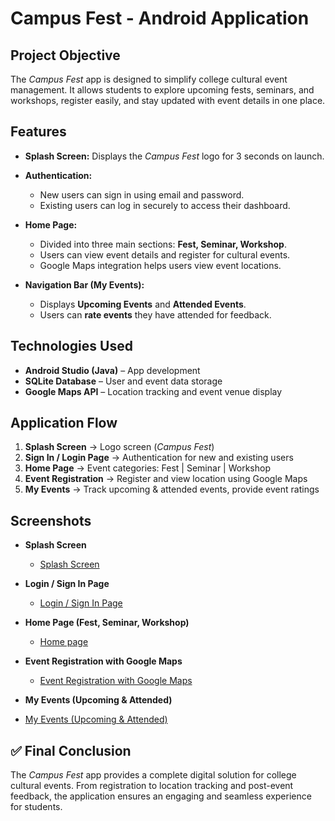 # Campus Fest - Android Application

##  Project Objective

The *Campus Fest* app is designed to simplify college cultural event management. It allows students to explore upcoming fests, seminars, and workshops, register easily, and stay updated with event details in one place.

##  Features

* **Splash Screen:** Displays the *Campus Fest* logo for 3 seconds on launch.
* **Authentication:**

  * New users can sign in using email and password.
  * Existing users can log in securely to access their dashboard.
* **Home Page:**

  * Divided into three main sections: **Fest, Seminar, Workshop**.
  * Users can view event details and register for cultural events.
  * Google Maps integration helps users view event locations.
* **Navigation Bar (My Events):**

  * Displays **Upcoming Events** and **Attended Events**.
  * Users can **rate events** they have attended for feedback.

##  Technologies Used

* **Android Studio (Java)** – App development
* **SQLite Database** – User and event data storage
* **Google Maps API** – Location tracking and event venue display

##  Application Flow

1. **Splash Screen** → Logo screen (*Campus Fest*)
2. **Sign In / Login Page** → Authentication for new and existing users
3. **Home Page** → Event categories: Fest | Seminar | Workshop
4. **Event Registration** → Register and view location using Google Maps
5. **My Events** → Track upcoming & attended events, provide event ratings

##  Screenshots

* **Splash Screen**
  - <a href="https://github.com/dheivii/Campus-Fest/blob/main/Campusfest-App%20Screenshots/Logo%20Page.png">Splash Screen</a>

* **Login / Sign In Page**
   - <a href="https://github.com/dheivii/Campus-Fest/blob/main/Campusfest-App%20Screenshots/Sigin%20%26%20Login%20Page.png">Login / Sign In Page</a>

* **Home Page (Fest, Seminar, Workshop)**
  - <a href = "https://github.com/dheivii/Campus-Fest/blob/main/Campusfest-App%20Screenshots/Home%20Page.png">Home page</a>

* **Event Registration with Google Maps**
  - <a href ="https://github.com/dheivii/Campus-Fest/blob/main/Campusfest-App%20Screenshots/event%20location%20and%20direction%20page.png">Event Registration with Google Maps</a>

* **My Events (Upcoming & Attended)**
 - <a href= "https://github.com/dheivii/Campus-Fest/blob/main/Campusfest-App%20Screenshots/Upcoming%20event%20Page.png">My Events (Upcoming & Attended)</a>
## ✅ Final Conclusion

The *Campus Fest* app provides a complete digital solution for college cultural events. From registration to location tracking and post-event feedback, the application ensures an engaging and seamless experience for students.
